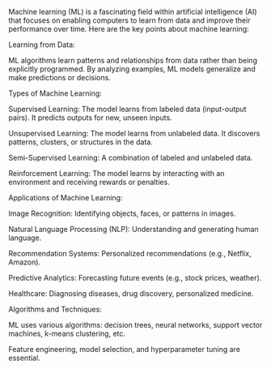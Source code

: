 Machine learning (ML) is a fascinating field within artificial intelligence (AI) that focuses on enabling computers to learn from data and improve their performance over time. Here are the key points about machine learning:

Learning from Data:

ML algorithms learn patterns and relationships from data rather than being explicitly programmed.
By analyzing examples, ML models generalize and make predictions or decisions.


Types of Machine Learning:

Supervised Learning: The model learns from labeled data (input-output pairs). It predicts outputs for new, unseen inputs.

Unsupervised Learning: The model learns from unlabeled data. It discovers patterns, clusters, or structures in the data.

Semi-Supervised Learning: A combination of labeled and unlabeled data.

Reinforcement Learning: The model learns by interacting with an environment and receiving rewards or penalties.

Applications of Machine Learning:

Image Recognition: Identifying objects, faces, or patterns in images.

Natural Language Processing (NLP): Understanding and generating human language.

Recommendation Systems: Personalized recommendations (e.g., Netflix, Amazon).

Predictive Analytics: Forecasting future events (e.g., stock prices, weather).

Healthcare: Diagnosing diseases, drug discovery, personalized medicine.


Algorithms and Techniques:

ML uses various algorithms: decision trees, neural networks, support vector machines, k-means clustering, etc.

Feature engineering, model selection, and hyperparameter tuning are essential.
